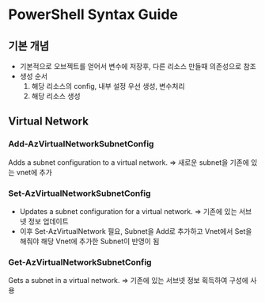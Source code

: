 # PowerShell Syntax Guide
## 기본 개념
- 기본적으로 오브젝트를 얻어서 변수에 저장후, 다른 리소스 만들때 의존성으로 참조
- 생성 순서
    1. 해당 리소스의 config, 내부 설정 우선 생성, 변수처리
    2. 해당 리소스 생성
## Virtual Network
### Add-AzVirtualNetworkSubnetConfig
Adds a subnet configuration to a virtual network. => 새로운 subnet을 기존에 있는 vnet에 추가
### Set-AzVirtualNetworkSubnetConfig
- Updates a subnet configuration for a virtual network. => 기존에 있는 서브넷 정보 업데이트
- 이후 Set-AzVirtualNetwork 필요, Subnet을 Add로 추가하고 Vnet에서 Set을 해줘야 해당 Vnet에 추가한 Subnet이 반영이 됨
### Get-AzVirtualNetworkSubnetConfig
Gets a subnet in a virtual network. => 기존에 있는 서브넷 정보 획득하여 구성에 사용